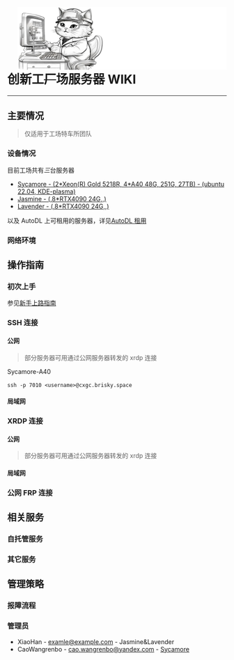 <!-- ![title image](./src/image/title_bar.png) -->
<img src="./src/image/title_bar.png" align="right" width=480 />

# 创新工~~厂~~场服务器 WIKI

*****

## 主要情况
> 仅适用于工场特车所团队

### 设备情况

目前工场共有*三*台服务器

* [Sycamore - (2\*Xeon(R) Gold 5218R, 4\*A40 48G, 251G, 27TB) - (ubuntu 22.04, KDE-plasma)](./server-info-sycamore.md)
* [Jasmine - (,8\*RTX4090 24G,,)]()
* [Lavender - (,8\*RTX4090 24G,,)]()

以及 AutoDL 上可租用的服务器，详见[AutoDL 租用]()
### 网络环境


## 操作指南

### 初次上手

参见[新手上路指南](./beginner.md)

### SSH 连接

#### 公网
> 部分服务器可用通过公网服务器转发的 xrdp 连接

Sycamore-A40
```shell
ssh -p 7010 <username>@cxgc.brisky.space
```

#### 局域网

### XRDP 连接

#### 公网
> 部分服务器可用通过公网服务器转发的 xrdp 连接

#### 局域网

### 公网 FRP 连接

## 相关服务

### 自托管服务

### 其它服务

## 管理策略

### 报障流程

### 管理员

* XiaoHan - [examle@example.com]() - Jasmine&Lavender
* CaoWangrenbo - [cao.wangrenbo@yandex.com](mailto:cao.wangrenbo@yandex.com) - [Sycamore](./server-info-sycamore.md)

